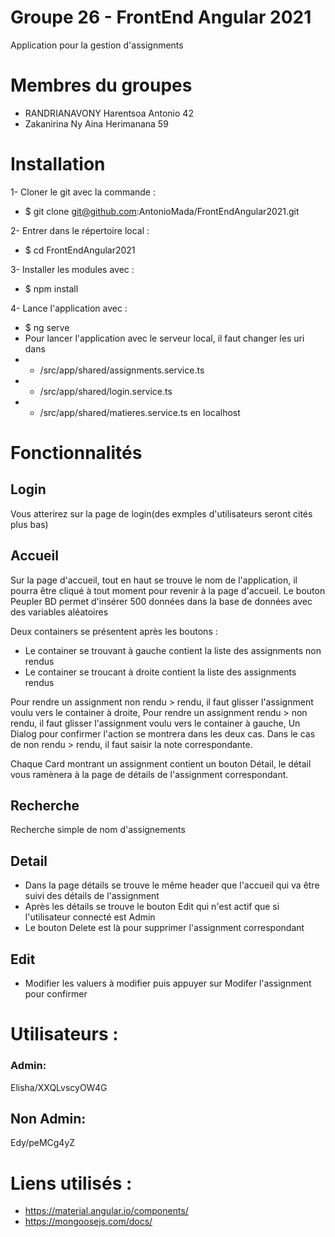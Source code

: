 # Groupe 26 - FrontEnd Angular 2021
Application pour la gestion d'assignments

# Membres du groupes
- RANDRIANAVONY Harentsoa Antonio 42
- Zakanirina Ny Aina Herimanana 59

# Installation
1-  Cloner le git avec la commande : 
- $ git clone git@github.com:AntonioMada/FrontEndAngular2021.git

2- Entrer dans le répertoire local :
- $ cd FrontEndAngular2021

3- Installer les modules avec : 
- $ npm install

4- Lance l'application avec :
- $ ng serve
- Pour lancer l'application avec le serveur local, il faut changer les uri dans
- - /src/app/shared/assignments.service.ts
- - /src/app/shared/login.service.ts
- - /src/app/shared/matieres.service.ts
en localhost

# Fonctionnalités
## Login
Vous atterirez sur la page de login(des exmples d'utilisateurs seront cités plus bas)

## Accueil
Sur la page d'accueil, tout en haut se trouve le nom de l'application, il pourra être cliqué à tout moment pour revenir à la page d'accueil.
Le bouton Peupler BD permet d'insérer 500 données dans la base de données avec des variables aléatoires

Deux containers se présentent après les boutons : 
- Le container se trouvant à gauche contient la liste des assignments non rendus
- Le container se troucant à droite contient la liste des assignments rendus


Pour rendre un assignment non rendu > rendu, il faut glisser l'assignment voulu vers le container à droite,
Pour rendre un assignment rendu > non rendu, il faut glisser l'assignment voulu vers le container à gauche,
Un Dialog pour confirmer l'action se montrera dans les deux cas.
Dans le cas de non rendu > rendu, il faut saisir la note correspondante.

Chaque Card montrant un assignment contient un bouton Détail, le détail vous ramènera à la page de détails de l'assignment correspondant.

## Recherche
Recherche simple de nom d'assignements

## Detail
- Dans la page détails se trouve le même header que l'accueil qui va être suivi des détails de l'assignment
- Après les détails se trouve le bouton Edit qui n'est actif que si l'utilisateur connecté est Admin
- Le bouton Delete est là pour supprimer l'assignment correspondant

## Edit
- Modifier les valuers à modifier puis appuyer sur Modifer l'assignment pour confirmer

# Utilisateurs :
### Admin:
Elisha/XXQLvscyOW4G

## Non Admin:
Edy/peMCg4yZ


# Liens utilisés :
- https://material.angular.io/components/
- https://mongoosejs.com/docs/

